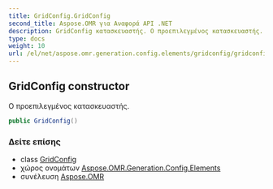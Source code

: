 ```yaml
---
title: GridConfig.GridConfig
second_title: Aspose.OMR για Αναφορά API .NET
description: GridConfig κατασκευαστής. Ο προεπιλεγμένος κατασκευαστής.
type: docs
weight: 10
url: /el/net/aspose.omr.generation.config.elements/gridconfig/gridconfig/
---
```

## GridConfig constructor

Ο προεπιλεγμένος κατασκευαστής.

```csharp
public GridConfig()
```

### Δείτε επίσης

* class [GridConfig](../)
* χώρος ονομάτων [Aspose.OMR.Generation.Config.Elements](../../gridconfig/)
* συνέλευση [Aspose.OMR](../../../)


